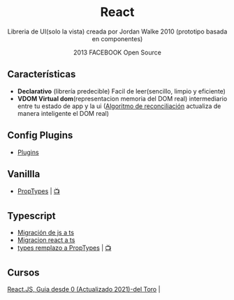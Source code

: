 <h1 align="center">React</h1>

<p align="center">Libreria de UI(solo la vista) creada por Jordan Walke 2010 (prototipo basada en componentes)</p>
<p align="center"> 2013 FACEBOOK Open Source</p>

## Características

- **Declarativo** (librería predecible) Facil de leer(sencillo, limpio y eficiente)
- **VDOM Virtual dom**(representacion memoria del DOM real) intermediario entre tu estado  de app y la ui ([Algoritmo de reconciliación](https://www.udemy.com/course/reactjs-guia-desde-0/learn/lecture/24346658#notes) actualiza de manera inteligente el DOM real)

## Config Plugins

- [Plugins](plugins.md)

## Vanillla

- [PropTypes](https://github.com/jhonPariona/react/blob/6b5f65cf6c191b10f9f20e3043f12ea759e2a397/types.tsx#L6) | [📺](https://codesandbox.io/s/proptypes-5z7yc?file=/src/App.js)

## Typescript

- [Migración de js a ts](https://www.typescriptlang.org/docs/handbook/migrating-from-javascript.html)
- [Migracion react a ts](https://github.com/Microsoft/TypeScript-React-Conversion-Guide#typescript-react-conversion-guide)
- [types remplazo a PropTypes](https://github.com/jhonPariona/react/blob/6b5f65cf6c191b10f9f20e3043f12ea759e2a397/types.tsx#L30) | [📺](https://codesandbox.io/s/types-d9hby?file=/src/Application.tsx)


## Cursos

[React.JS, Guia desde 0 (Actualizado 2021)-del Toro](https://www.udemy.com/course/reactjs-guia-desde-0/) |
